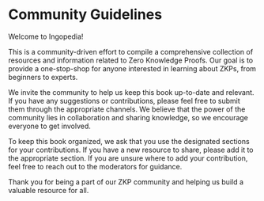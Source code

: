 # Community Guidelines

Welcome to Ingopedia!

This is a community-driven effort to compile a comprehensive collection of resources and information related to Zero Knowledge Proofs. Our goal is to provide a one-stop-shop for anyone interested in learning about ZKPs, from beginners to experts.

We invite the community to help us keep this book up-to-date and relevant. If you have any suggestions or contributions, please feel free to submit them through the appropriate channels. We believe that the power of the community lies in collaboration and sharing knowledge, so we encourage everyone to get involved.

To keep this book organized, we ask that you use the designated sections for your contributions. If you have a new resource to share, please add it to the appropriate section. If you are unsure where to add your contribution, feel free to reach out to the moderators for guidance.

Thank you for being a part of our ZKP community and helping us build a valuable resource for all.
